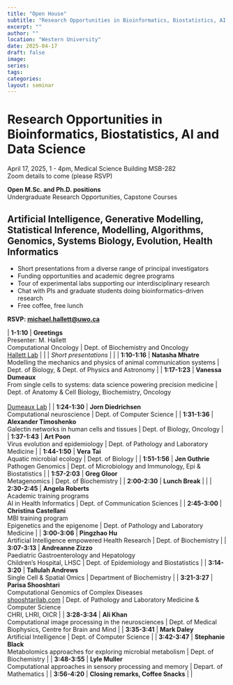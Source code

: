 ```yaml
---
title: "Open House"
subtitle: "Research Opportunities in Bioinformatics, Biostatistics, AI and Data Science"
excerpt: ""
author: ""
location: "Western University"
date: 2025-04-17
draft: false
image: 
series:
tags:
categories:
layout: seminar
---
```


# Research Opportunities in Bioinformatics, Biostatistics, AI and Data Science

April 17, 2025, 1 - 4pm, Medical Science Building MSB-282<br/>
Zoom details to come (please RSVP)

**Open M.Sc. and Ph.D. positions**<br/>
Undergraduate Research Opportunities, Capstone Courses

## Artificial Intelligence, Generative Modelling, Statistical Inference, Modelling, Algorithms, Genomics, Systems Biology, Evolution, Health Informatics

* Short presentations from a diverse range of principal investigators
* Funding opportunities and academic degree programs
* Tour of experimental labs supporting our interdisciplinary research
* Chat with PIs and graduate students doing bioinformatics-driven research
* Free coffee, free lunch

**RSVP: michael.hallett@uwo.ca**



| **1-1:10**       | **Greetings**<br>Presenter: M. Hallett<br>Computational Oncology                                                                                                               | Dept. of Biochemistry and Oncology
<br><a href="https://mikehallett.science/">Hallett Lab</a> |
|                  | *Short presentations*                                                                                                                                                           |                                                                                            |
| **1:10-1:16**    | **Natasha Mhatre**<br>Modelling the mechanics and physics of animal communication systems                                                                                        | Dept. of Biology, & Dept. of Physics and Astronomy                                                                 |
| **1:17-1:23**    | **Vanessa Dumeaux**<br>From single cells to systems: data science powering precision medicine                                                                                    | Dept. of Anatomy & Cell Biology, Biochemistry, Oncology  
<br><a href="https://lab-dumeaux.science//">Dumeaux Lab</a> |
| **1:24-1:30**    | **Jorn Diedrichsen**<br>Computational neuroscience                                                                                                                              | Dept. of Computer Science                                                                                          |
| **1:31-1:36**    | **Alexander Timoshenko**<br>Galectin networks in human cells and tissues                                                                                                        | Dept. of Biology, Oncology                                                                                         |
| **1:37-1:43**    | **Art Poon**<br>Virus evolution and epidemiology                                                                                                                                | Dept. of Pathology and Laboratory Medicine                                                                         |
| **1:44-1:50**    | **Vera Tai**<br>Aquatic microbial ecology                                                                                                                                       | Dept. of Biology                                                                                                   |
| **1:51-1:56**    | **Jen Guthrie**<br>Pathogen Genomics                                                                                                                                             | Dept. of Microbiology and Immunology, Epi & Biostatistics                                                          |
| **1:57-2:03**    | **Greg Gloor**<br>Metagenomics                                                                                                                                                   | Dept. of Biochemistry                                                                                              |
| **2:00-2:30**    | **Lunch Break**                                                                                                                                                                  |                                                                                            |
| **2:30-2:45**    | **Angela Roberts**<br>Academic training programs<br>AI in Health Informatics                                                                                                      | Dept. of Communication Sciences                                                                                    |
| **2:45-3:00**    | **Christina Castellani**<br>MBI training program<br>Epigenetics and the epigenome                                                                                                | Dept. of Pathology and Laboratory Medicine                                                                         |
| **3:00-3:06**    | **Pingzhao Hu**<br>Artificial Intelligence empowered Health Research                                                                                                             | Dept. of Biochemistry                                                                                              |
| **3:07-3:13**    | **Andreanne Zizzo**<br>Paediatric Gastroenterology and Hepatology<br>Children’s Hospital, LHSC                                                                                     | Dept. of Epidemiology and Biostatistics                                                                            |
| **3:14-3:20**    | **Tallulah Andrews**<br>Single Cell & Spatial Omics                                                                                                                              | Department of Biochemistry                                                                                         |
| **3:21-3:27**    | **Parisa Shooshtari**<br>Computational Genomics of Complex Diseases<br><a href="https://shooshtarilab.com/">shooshtarilab.com</a>                                                  | Dept. of Pathology and Laboratory Medicine & Computer Science<br>CHRI, LHRI, OICR                                   |
| **3:28-3:34**    | **Ali Khan**<br>Computational image processing in the neurosciences                                                                                                              | Dept. of Medical Biophysics, Centre for Brain and Mind                                                             |
| **3:35-3:41**    | **Mark Daley**<br>Artificial Intelligence                                                                                                                                       | Dept. of Computer Science                                                                                          |
| **3:42-3:47**    | **Stephanie Black**<br>Metabolomics approaches for exploring microbial metabolism                                                                                               | Dept. of Biochemistry                                                                                              |
| **3:48-3:55**    | **Lyle Muller**<br>Computational approaches in sensory processing and memory                                                                                                      | Depart. of Mathematics                                                                                             |
| **3:56-4:20**   | **Closing remarks, Coffee Snacks**                                                                                                                                               |                                                                                            |

